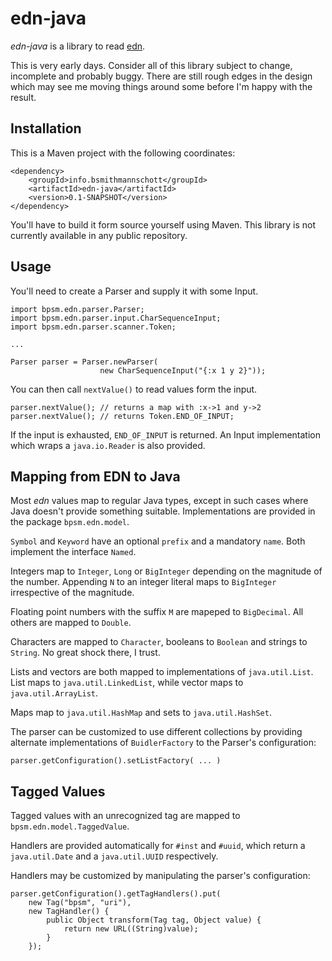 # edn-java

*edn-java* is a library to read [edn](https://github.com/edn-format/edn).

This is very early days. Consider all of this library subject to change, incomplete and probably buggy. There are still rough edges in the design which may see me moving things around some before I'm happy with the result.

## Installation

This is a Maven project with the following coordinates:

    <dependency>
        <groupId>info.bsmithmannschott</groupId>
        <artifactId>edn-java</artifactId>
        <version>0.1-SNAPSHOT</version>
    </dependency>

You'll have to build it form source yourself using Maven.  This library is not currently available in any public repository.

## Usage

You'll need to create a Parser and supply it with some Input.

    import bpsm.edn.parser.Parser;
    import bpsm.edn.parser.input.CharSequenceInput;
    import bpsm.edn.parser.scanner.Token;

    ...

    Parser parser = Parser.newParser(
                        new CharSequenceInput("{:x 1 y 2}"));

You can then call `nextValue()` to read values form the input.

    parser.nextValue(); // returns a map with :x->1 and y->2
    parser.nextValue(); // returns Token.END_OF_INPUT;

If the input is exhausted, `END_OF_INPUT` is returned. An Input implementation which wraps a `java.io.Reader` is also provided.

## Mapping from EDN to Java

Most *edn* values map to regular Java types, except in such cases where Java doesn't provide something suitable. Implementations are provided in the package `bpsm.edn.model`.

`Symbol` and `Keyword` have an optional `prefix` and a mandatory `name`. Both implement the interface `Named`.

Integers map to `Integer`, `Long` or `BigInteger` depending on the magnitude of the number. Appending `N` to an integer literal maps to `BigInteger` irrespective of the magnitude.

Floating point numbers with the suffix `M` are  mapeped to `BigDecimal`. All others are mapped to `Double`.

Characters are mapped to `Character`, booleans to `Boolean` and strings to `String`. No great shock there, I trust.

Lists and vectors are both mapped to implementations of `java.util.List`. List maps to `java.util.LinkedList`, while vector maps to `java.util.ArrayList`.

Maps map to `java.util.HashMap` and sets to `java.util.HashSet`.

The parser can be customized to use different collections by providing alternate implementations of `BuidlerFactory` to the Parser's configuration:

    parser.getConfiguration().setListFactory( ... )

## Tagged Values

Tagged values with an unrecognized tag are mapped to `bpsm.edn.model.TaggedValue`.

Handlers are provided automatically for `#inst` and `#uuid`, which return a `java.util.Date` and a `java.util.UUID` respectively.

Handlers may be customized by manipulating the parser's configuration:

    parser.getConfiguration().getTagHandlers().put(
        new Tag("bpsm", "uri"),
        new TagHandler() {
            public Object transform(Tag tag, Object value) {
                return new URL((String)value);
            }
        });


